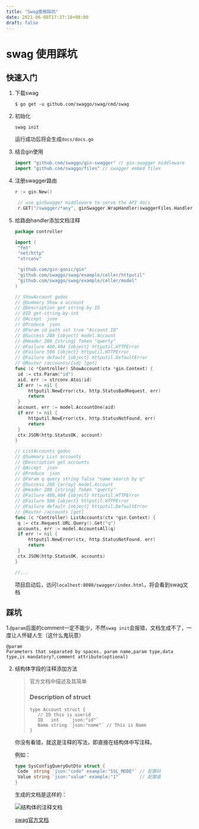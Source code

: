 ```yaml
---
title: "Swag使用踩坑"
date: 2021-06-08T17:37:18+08:00
draft: false
---
```

# swag 使用踩坑



## 快速入门

1. 下载swag

   `$ go get -u github.com/swaggo/swag/cmd/swag`

2. 初始化

   `swag init`

   运行成功后将会生成`docs/docs.go`

3. 结合gin使用

   ```go
   import "github.com/swaggo/gin-swagger" // gin-swagger middleware
   import "github.com/swaggo/files" // swagger embed files
   ```

4. 注册swagger路由

   ```go
   r := gin.New()
   
   	// use ginSwagger middleware to serve the API docs
   	r.GET("/swagger/*any", ginSwagger.WrapHandler(swaggerFiles.Handler))
   ```

5. 给路由handler添加文档注释

   ```go
   package controller
   
   import (
   	"fmt"
   	"net/http"
   	"strconv"
   
   	"github.com/gin-gonic/gin"
   	"github.com/swaggo/swag/example/celler/httputil"
   	"github.com/swaggo/swag/example/celler/model"
   )
   
   // ShowAccount godoc
   // @Summary Show a account
   // @Description get string by ID
   // @ID get-string-by-int
   // @Accept  json
   // @Produce  json
   // @Param id path int true "Account ID"
   // @Success 200 {object} model.Account
   // @Header 200 {string} Token "qwerty"
   // @Failure 400,404 {object} httputil.HTTPError
   // @Failure 500 {object} httputil.HTTPError
   // @Failure default {object} httputil.DefaultError
   // @Router /accounts/{id} [get]
   func (c *Controller) ShowAccount(ctx *gin.Context) {
   	id := ctx.Param("id")
   	aid, err := strconv.Atoi(id)
   	if err != nil {
   		httputil.NewError(ctx, http.StatusBadRequest, err)
   		return
   	}
   	account, err := model.AccountOne(aid)
   	if err != nil {
   		httputil.NewError(ctx, http.StatusNotFound, err)
   		return
   	}
   	ctx.JSON(http.StatusOK, account)
   }
   
   // ListAccounts godoc
   // @Summary List accounts
   // @Description get accounts
   // @Accept  json
   // @Produce  json
   // @Param q query string false "name search by q"
   // @Success 200 {array} model.Account
   // @Header 200 {string} Token "qwerty"
   // @Failure 400,404 {object} httputil.HTTPError
   // @Failure 500 {object} httputil.HTTPError
   // @Failure default {object} httputil.DefaultError
   // @Router /accounts [get]
   func (c *Controller) ListAccounts(ctx *gin.Context) {
   	q := ctx.Request.URL.Query().Get("q")
   	accounts, err := model.AccountsAll(q)
   	if err != nil {
   		httputil.NewError(ctx, http.StatusNotFound, err)
   		return
   	}
   	ctx.JSON(http.StatusOK, accounts)
   }
   
   //...
   
   ```

   项目启动后，访问`localhost:8080/swagger/index.html`，将会看到swag文档

## 踩坑

1.`@param`后面的comment一定不能少，不然`swag init`会报错，文档生成不了，一度让人怀疑人生（这什么鬼玩意）

```code
@param 
Parameters that separated by spaces. param name,param type,data type,is mandatory?,comment attribute(optional)
```

2. 结构体字段的注释添加方法

   > 官方文档中描述及其简单
   >
   > ### Description of struct
   >
   > ```
   > type Account struct {
   > 	// ID this is userid
   > 	ID   int    `json:"id"`
   > 	Name string `json:"name"` // This is Name
   > }
   > 
   > ```

   你没有看错，就这是注释的写法，即直接在结构体中写注释。

   例如：

   ```go
   type SysConfigQueryOutDto struct {
   	Code  string `json:"code" example:"SSL_MODE"` // 配置码
   	Value string `json:"value" example:"1"`       // 配置值
   }
   ```

   生成的文档是这样的：

   ![结构体的注释文档](https://files.catbox.moe/ls8s8r.png)

   

   [swag官方文档](https://github.com/swaggo/swag)


